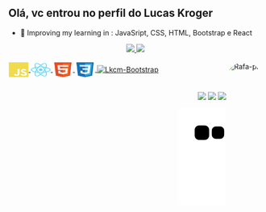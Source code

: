 
## Olá, vc entrou no perfil do Lucas Kroger

- 🌱 Improving my learning in : JavaSript, CSS, HTML, Bootstrap e React

<div align="center">
  <a href="https://github.com/Lkcm">
  <img height="180em" 
  src="https://github-readme-stats.vercel.app/api?username=Lkcm&show_icons=true&theme=github_dark&include_all_commits=true&count_private=true"/>
  <img height="180em" src="https://github-readme-stats.vercel.app/api/top-langs/?username=Lkcm&layout=compact&langs_count=7&theme=github_dark"/>
</div>
<div style="display: inline_block"><br>
  <img align="center" alt="Lkcm-Js" height="30" width="40" src="https://raw.githubusercontent.com/devicons/devicon/master/icons/javascript/javascript-plain.svg">
  <img align="center" alt="Lkcm-React" height="30" width="40" src="https://raw.githubusercontent.com/devicons/devicon/master/icons/react/react-original.svg">
  <img align="center" alt="Lkcm-HTML" height="30" width="40" src="https://raw.githubusercontent.com/devicons/devicon/master/icons/html5/html5-original.svg">
  <img align="center" alt="Lkcm-CSS" height="30" width="40" src="https://raw.githubusercontent.com/devicons/devicon/master/icons/css3/css3-original.svg">
  <img align="center" alt="Lkcm-Bootstrap" height="40" width="40 "src="https://raw.githubusercontent.com/devicons/devicon/master/icons/tailwind/tailwind-original.svg" />
  <img align="right" alt="Rafa-pic" height="150" style="border-radius:50px;" src="https://cdn.discordapp.com/attachments/821446804096286750/1007728965143777300/download20220805160655.png?width=676&height=676">
  
  ##
 
<div align="right"> 
  <a href="https://instagram.com/lucas.kr0ger" target="_blank"><img src="https://img.shields.io/badge/-Instagram-%23E4405F?style=for-the-badge&logo=instagram&logoColor=white" target="_blank"></a>
  <a href = "mailto:lucasmkroger12@gmail.com"><img src="https://img.shields.io/badge/-Gmail-%23333?style=for-the-badge&logo=gmail&logoColor=white" target="_blank"></a>
  <a href="https://www.linkedin.com/in/lucas-kroger-877253248" target="_blank"><img src="https://img.shields.io/badge/-LinkedIn-%230077B5?style=for-the-badge&logo=linkedin&logoColor=white" target="_blank"></a> 
 
  ![Snake animation](https://github.com/rafaballerini/rafaballerini/blob/output/github-contribution-grid-snake.svg)
 
</div>

